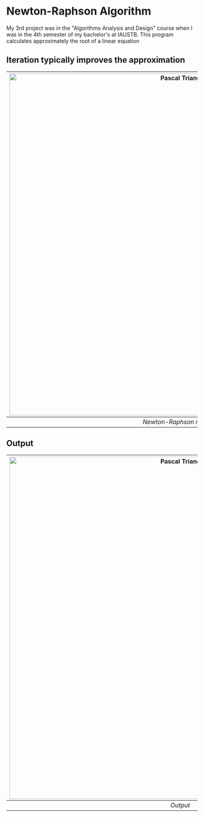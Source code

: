 # Newton-Raphson Algorithm

My 3rd project was in the "Algorithms Analysis and Design" course when I was in the 4th semester of my bachelor's at IAUSTB. This program calculates approximately the root of a linear equation

## Iteration typically improves the approximation
| <img src="n.mp4" alt="Pascal Triangle" width="900"/> | 
|:--:| 
| *Newton-Raphson method*


## Output
| <img src="out.jpg" alt="Pascal Triangle" width="900"/> | 
|:--:| 
| *Output*

